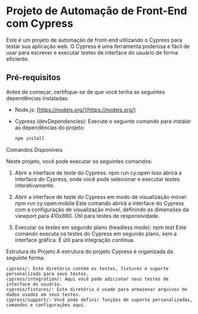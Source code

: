 # Projeto de Automação de Front-End com Cypress

Este é um projeto de automação de front-end utilizando o Cypress para testar sua aplicação web. O Cypress é uma ferramenta poderosa e fácil de usar para escrever e executar testes de interface do usuário de forma eficiente.

## Pré-requisitos

Antes de começar, certifique-se de que você tenha as seguintes dependências instaladas:

- Node.js: [https://nodejs.org/](https://nodejs.org/)
- Cypress (devDependencies): Execute o seguinte comando para instalar as dependências do projeto:

  ```bash
  npm install

Comandos Disponíveis

Neste projeto, você pode executar os seguintes comandos:
1. Abrir a interface de teste do Cypress:
npm run cy:open
Isso abrirá a interface do Cypress, onde você pode selecionar e executar testes interativamente.

2. Abrir a interface de teste do Cypress em modo de visualização móvel:
npm run cy:open:mobile
Este comando abrirá a interface do Cypress com a configuração de visualização móvel, definindo as dimensões da viewport para 410x860. Útil para testes de responsividade.


3. Executar os testes em segundo plano (headless mode):
npm test
Este comando executa os testes do Cypress em segundo plano, sem a interface gráfica. É útil para integração contínua.

Estrutura do Projeto
A estrutura do projeto Cypress é organizada da seguinte forma:

    cypress/: Este diretório contém os testes, fixtures e suporte personalizado para seus testes.
    cypress/integration/: Aqui você pode adicionar seus testes de interface do usuário.
    cypress/fixtures/: Este diretório é usado para armazenar arquivos de dados usados em seus testes.
    cypress/support/: Você pode definir funções de suporte personalizadas, comandos e configurações aqui.